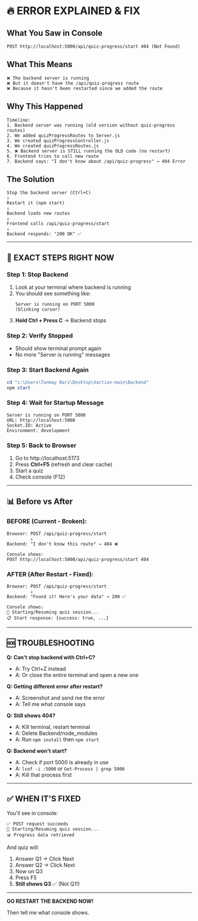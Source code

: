 # 🔥 ERROR EXPLAINED & FIX

## What You Saw in Console
```
POST http://localhost:5000/api/quiz-progress/start 404 (Not Found)
```

## What This Means
```
❌ The backend server is running
❌ But it doesn't have the /api/quiz-progress route
❌ Because it hasn't been restarted since we added the route
```

## Why This Happened
```
Timeline:
1. Backend server was running (old version without quiz-progress routes)
2. We added quizProgressRoutes to Server.js
3. We created quizProgressController.js
4. We created quizProgressRoutes.js
5. ❌ Backend server is STILL running the OLD code (no restart)
6. Frontend tries to call new route
7. Backend says: "I don't know about /api/quiz-progress" → 404 Error
```

## The Solution
```
Stop the backend server (Ctrl+C)
↓
Restart it (npm start)
↓
Backend loads new routes
↓
Frontend calls /api/quiz-progress/start
↓
Backend responds: "200 OK" ✅
```

---

## 🎯 EXACT STEPS RIGHT NOW

### Step 1: Stop Backend
1. Look at your terminal where backend is running
2. You should see something like:
   ```
   Server is running on PORT 5000
   (blinking cursor)
   ```
3. **Hold Ctrl + Press C** → Backend stops

### Step 2: Verify Stopped
- Should show terminal prompt again
- No more "Server is running" messages

### Step 3: Start Backend Again
```powershell
cd "c:\Users\Tanmay Bari\Desktop\Xaction-main\Backend"
npm start
```

### Step 4: Wait for Startup Message
```
Server is running on PORT 5000
URL: http://localhost:5000
Socket.IO: Active
Environment: development
```

### Step 5: Back to Browser
1. Go to http://localhost:5173
2. Press **Ctrl+F5** (refresh and clear cache)
3. Start a quiz
4. Check console (F12)

---

## 📊 Before vs After

### BEFORE (Current - Broken):
```
Browser: POST /api/quiz-progress/start
         ↓
Backend: "I don't know this route" → 404 ❌

Console shows:
POST http://localhost:5000/api/quiz-progress/start 404
```

### AFTER (After Restart - Fixed):
```
Browser: POST /api/quiz-progress/start
         ↓
Backend: "Found it! Here's your data" → 200 ✅

Console shows:
🚀 Starting/Resuming quiz session...
📋 Start response: {success: true, ...}
```

---

## 🆘 TROUBLESHOOTING

**Q: Can't stop backend with Ctrl+C?**
- A: Try Ctrl+Z instead
- A: Or close the entire terminal and open a new one

**Q: Getting different error after restart?**
- A: Screenshot and send me the error
- A: Tell me what console says

**Q: Still shows 404?**
- A: Kill terminal, restart terminal
- A: Delete Backend/node_modules
- A: Run `npm install` then `npm start`

**Q: Backend won't start?**
- A: Check if port 5000 is already in use
- A: `lsof -i :5000` or `Get-Process | grep 5000`
- A: Kill that process first

---

## ✅ WHEN IT'S FIXED

You'll see in console:
```
✅ POST request succeeds
🚀 Starting/Resuming quiz session...
📊 Progress data retrieved
```

And quiz will:
1. Answer Q1 → Click Next
2. Answer Q2 → Click Next  
3. Now on Q3
4. Press F5
5. **Still shows Q3** ✅ (Not Q1!)

---

**GO RESTART THE BACKEND NOW!**

Then tell me what console shows.
